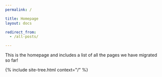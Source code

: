 ```yaml
---
permalink: /

title: Homepage
layout: docs

redirect_from:
  - /all-posts/

---
```


This is the homepage and includes a list of all the pages we have migrated so far!
<div class="homepage-tree">
{% include site-tree.html context="/" %}
</div>
